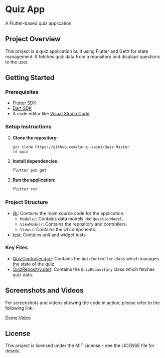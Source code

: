 # Quiz App

A Flutter-based quiz application.

## Project Overview

This project is a quiz application built using Flutter and GetX for state management. It fetches quiz data from a repository and displays questions to the user.

## Getting Started

### Prerequisites

- [Flutter SDK](https://flutter.dev/docs/get-started/install)
- [Dart SDK](https://dart.dev/get-dart)
- A code editor like [Visual Studio Code](https://code.visualstudio.com/)

### Setup Instructions

1. **Clone the repository:**

    ```sh
    git clone https://github.com/tanuj-saini/Quiz-Master
    cd quiz
    ```

2. **Install dependencies:**

    ```sh
    flutter pub get
    ```

3. **Run the application:**

    ```sh
    flutter run
    ```

### Project Structure

- [lib](http://_vscodecontentref_/1): Contains the main source code for the application.
  - `Models/`: Contains data models like `QuestionModel`.
  - `ViewModel/`: Contains the repository and controllers.
  - `Views/`: Contains the UI components.
- [test](http://_vscodecontentref_/2): Contains unit and widget tests.

### Key Files

- [QuizController.dart](http://_vscodecontentref_/3): Contains the `QuizController` class which manages the state of the quiz.
- [QuizRepositry.dart](http://_vscodecontentref_/4): Contains the `QuizRepository` class which fetches quiz data.

## Screenshots and Videos

For screenshots and videos showing the code in action, please refer to the following link:

[Demo Video](https://drive.google.com/file/d/1zBZeholblLbSYrr60xhJHLc1uEVLovcT/view?usp=sharing)

## License

This project is licensed under the MIT License - see the LICENSE file for details.
